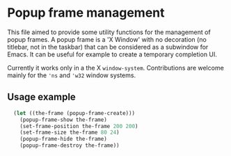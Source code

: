 Popup frame management
======================

This file aimed to provide some utility functions for the management
of popup frames. A popup frame is a 'X Window' with no decoration (no
titlebar, not in the taskbar) that can be considered as a subwindow
for Emacs. It can be useful for example to create a temporary
completion UI.

Currently it works only in a the X `window-system`. Contributions are
welcome mainly for the `'ns` and `'w32` window systems.

Usage example
-------------

~~~~~ lisp
  (let ((the-frame (popup-frame-create)))
    (popup-frame-show the-frame)
    (set-frame-position the-frame 200 200)
    (set-frame-size the-frame 80 24)
    (popup-frame-hide the-frame)
    (popup-frame-destroy the-frame))
~~~~~
